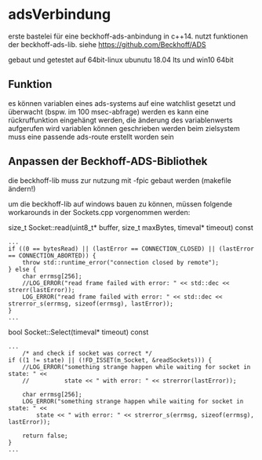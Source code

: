 # adsVerbindung
erste bastelei für eine beckhoff-ads-anbindung in c++14. nutzt funktionen der beckhoff-ads-lib.
siehe https://github.com/Beckhoff/ADS

gebaut und getestet auf 64bit-linux ubunutu 18.04 lts und win10 64bit

## Funktion
es können variablen eines ads-systems auf eine watchlist gesetzt und überwacht (bspw. im 100 msec-abfrage) werden
es kann eine rückruffunktion eingehängt werden, die änderung des variablenwerts aufgerufen wird
variablen können geschrieben werden
beim zielsystem muss eine passende ads-route erstellt worden sein

## Anpassen der Beckhoff-ADS-Bibliothek
die beckhoff-lib muss zur nutzung mit -fpic gebaut werden (makefile ändern!)

um die beckhoff-lib auf windows bauen zu können, müssen folgende workarounds in der Sockets.cpp vorgenommen werden:

size_t Socket::read(uint8_t* buffer, size_t maxBytes, timeval* timeout) const
```
...  
if ((0 == bytesRead) || (lastError == CONNECTION_CLOSED) || (lastError == CONNECTION_ABORTED)) {  
    throw std::runtime_error("connection closed by remote");  
} else {  
	char errmsg[256];  
    //LOG_ERROR("read frame failed with error: " << std::dec << strerr(lastError));  
	LOG_ERROR("read frame failed with error: " << std::dec << strerror_s(errmsg, sizeof(errmsg), lastError));  
}  
...
```

bool Socket::Select(timeval* timeout) const
```
...  
	/* and check if socket was correct */  
if ((1 != state) || (!FD_ISSET(m_Socket, &readSockets))) {  
    //LOG_ERROR("something strange happen while waiting for socket in state: " <<  
    //          state << " with error: " << strerror(lastError));  
	  
	char errmsg[256];  
	LOG_ERROR("something strange happen while waiting for socket in state: " <<  
		state << " with error: " << strerror_s(errmsg, sizeof(errmsg), lastError));  
  
    return false;  
}  
...  
```